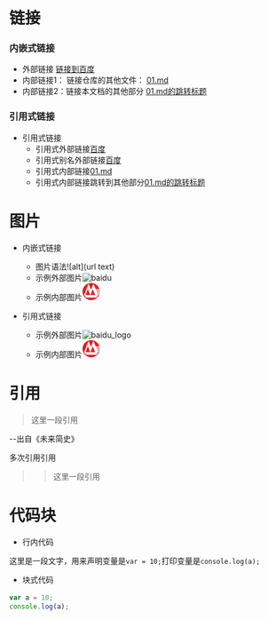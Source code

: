 # 链接

### 内嵌式链接

- 外部链接
[链接到百度](http://www.baidu.com)  
- 内部链接1： 链接仓库的其他文件：
[01.md](01.md)
- 内部链接2：链接本文档的其他部分
[01.md的跳转标题](01.md#强调-demo)

### 引用式链接
- 引用式链接
	- 引用式外部链接[百度]
	- 引用式别名外部链接[百度][baidu]
	- 引用式内部链接[01.md]
	- 引用式内部链接跳转到其他部分[01.md的跳转标题]

# 图片

- 内嵌式链接
	- 图片语法![alt](url text)
	- 示例外部图片![baidu](https://ss0.bdstatic.com/5aV1bjqh_Q23odCf/static/superman/img/logo/bd_logo1_31bdc765.png "百度图片")
	- 示例内部图片![商标](images/zhaoshang.png "商标")

- 引用式链接
	- 示例外部图片![baidu_logo]
	- 示例内部图片![shangbiao]
	
# 引用

>这里一段引用  

--出自《未来简史》

多次引用引用  

>>这里一段引用


# 代码块

- 行内代码

这里是一段文字，用来声明变量是`var = 10;`打印变量是`console.log(a);`

- 块式代码
```javascript
var a = 10;
console.log(a);
```






<!--下边是本文档中的链接 -->
[百度]:http://baidu.com
[baidu]:http://baidu.com
[01.md]:01.md
[01.md的跳转标题]:01.md#强调-demo

[baidu_logo]:https://ss0.bdstatic.com/5aV1bjqh_Q23odCf/static/superman/img/logo/bd_logo1_31bdc765.png "百度"
[shangbiao]:images/zhaoshang.png "商标"
